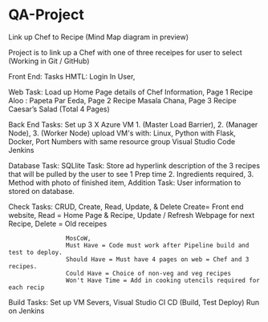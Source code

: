 # QA-Project
Link up Chef to Recipe (Mind Map diagram in preview)

Project is to link up a Chef with one of three receipes for user to select (Working in Git / GitHub)

Front End:          Tasks HMTL: Login In User, 

Web Task:           Load up Home Page details of Chef Information, 
                    Page 1 Recipe   Aloo : Papeta Par Eeda, 
                    Page 2 Recipe   Masala Chana, 
                    Page 3 Recipe   Caesar’s Salad (Total 4 Pages)

Back End Tasks:     Set up 3 X Azure VM 
                    1. (Master Load Barrier), 
                    2. (Manager Node), 
                    3. (Worker Node) 
                    upload VM's with:
                    Linux, 
                    Python with Flask, 
                    Docker,
                    Port Numbers with same resource group 
                    Visual Studio Code
                    Jenkins

Database Task:      SQLlite 
                    Task: Store ad hyperlink description of the 3 recipes that will be pulled by the user to see
                    1  Prep time
                    2. Ingredients required,
                    3. Method with photo of finished item, 
                    Addition Task: 
                    User information to stored on database.

Check Tasks:        CRUD, Create, Read, Update, & Delete
                    Create= Front end website, 
                    Read = Home Page & Recipe, 
                    Update / Refresh Webpage for next Recipe, 
                    Delete = Old receipes
                    
                    MosCoW, 
                    Must Have = Code must work after Pipeline build and test to deploy.
                    Should Have = Must have 4 pages on web = Chef and 3 recipes.
                    Could Have = Choice of non-veg and veg recipes
                    Won't Have Time = Add in cooking utencils required for each recip
                    
 Build Tasks:       Set up VM Severs,
                    Visual Studio
                    CI CD (Build, Test Deploy) Run on Jenkins
                    
                    
                    
                    
                    
                    
                    
                    
                    
                    
                     
           
                     

        




